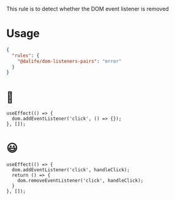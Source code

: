 This rule is to detect whether the DOM event listener is removed

# Usage
```json
{
  "rules": {
    "@dalife/dom-listeners-pairs": "error"
  }
}
```

# 👿
```tsx
useEffect(() => {
  dom.addEventListener('click', () => {});
}, []);
```

# 😃
```tsx
useEffect(() => {
  dom.addEventListener('click', handleClick);
  return () => {
    dom.removeEventListener('click', handleClick);
  }
}, []);
```
